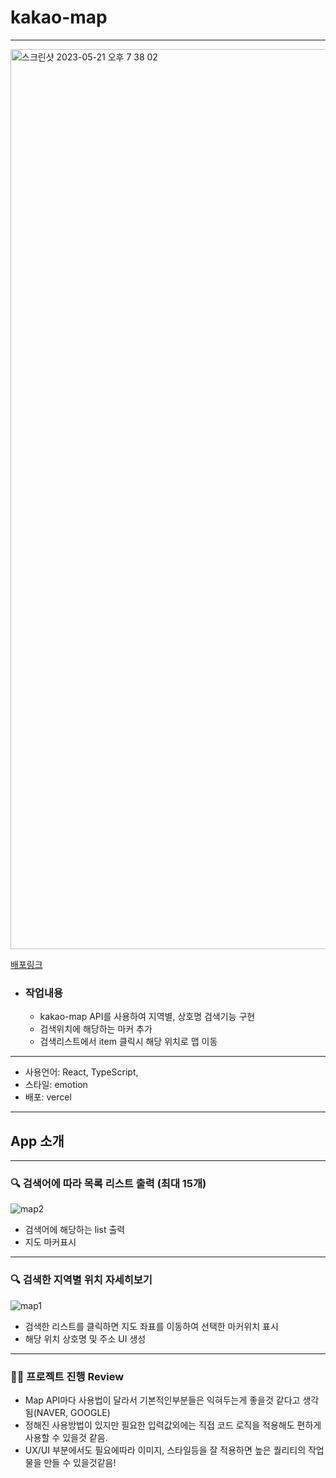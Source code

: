 # kakao-map

---
<img width="1440" alt="스크린샷 2023-05-21 오후 7 38 02" src="https://github.com/kjungit/kakao-map/assets/100064540/651fbad3-caef-4368-a5da-ffe6eeef9a02">

 [배포링크](https://kakao-map-blond.vercel.app/)
- ### 작업내용

  - kakao-map API를 사용하여 지역별, 상호명 검색기능 구현
  - 검색위치에 해당하는 마커 추가
  - 검색리스트에서 item 클릭시 해당 위치로 맵 이동
  
---

- 사용언어: React, TypeScript, 
- 스타일: emotion
- 배포: vercel

---

  ## App 소개

---

  ### 🔍 검색어에 따라 목록 리스트 출력 (최대 15개)
  
![map2](https://github.com/kjungit/kakao-map/assets/100064540/038e4794-b825-4f86-8cf7-b5b3a6c71234)

- 검색어에 해당하는 list 출력
- 지도 마커표시


---

  ### 🔍 검색한 지역별 위치 자세히보기

![map1](https://github.com/kjungit/kakao-map/assets/100064540/5cc58491-e80d-453c-abb8-24674a4dfa07)
- 검색한 리스트를 클릭하면 지도 좌표를 이동하여 선택한 마커위치 표시
- 해당 위치 상호명 및 주소 UI 생성


---

### 👍🏻 프로젝트 진행 Review 

- Map API마다 사용법이 달라서 기본적인부분들은 익혀두는게 좋을것 같다고 생각됨(NAVER, GOOGLE)
- 정해진 사용방법이 있지만 필요한 입력값외에는 직접 코드 로직을 적용해도 편하게 사용할 수 있을것 같음.
- UX/UI 부분에서도 필요에따라 이미지, 스타일등을 잘 적용하면 높은 퀄리티의 작업물을 만들 수 있을것같음!
